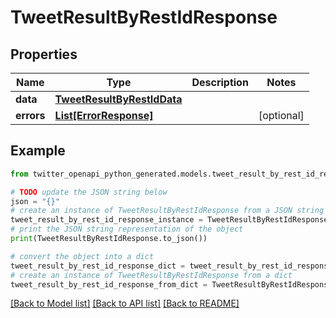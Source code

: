 # TweetResultByRestIdResponse


## Properties

Name | Type | Description | Notes
------------ | ------------- | ------------- | -------------
**data** | [**TweetResultByRestIdData**](TweetResultByRestIdData.md) |  | 
**errors** | [**List[ErrorResponse]**](ErrorResponse.md) |  | [optional] 

## Example

```python
from twitter_openapi_python_generated.models.tweet_result_by_rest_id_response import TweetResultByRestIdResponse

# TODO update the JSON string below
json = "{}"
# create an instance of TweetResultByRestIdResponse from a JSON string
tweet_result_by_rest_id_response_instance = TweetResultByRestIdResponse.from_json(json)
# print the JSON string representation of the object
print(TweetResultByRestIdResponse.to_json())

# convert the object into a dict
tweet_result_by_rest_id_response_dict = tweet_result_by_rest_id_response_instance.to_dict()
# create an instance of TweetResultByRestIdResponse from a dict
tweet_result_by_rest_id_response_from_dict = TweetResultByRestIdResponse.from_dict(tweet_result_by_rest_id_response_dict)
```
[[Back to Model list]](../README.md#documentation-for-models) [[Back to API list]](../README.md#documentation-for-api-endpoints) [[Back to README]](../README.md)


